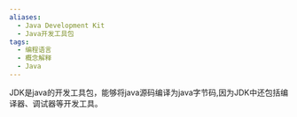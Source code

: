 ```yaml
---
aliases:
  - Java Development Kit
  - Java开发工具包
tags:
  - 编程语言
  - 概念解释
  - Java
---
```

JDK是java的开发工具包，能够将java源码编译为java字节码,因为JDK中还包括编译器、调试器等开发工具。



